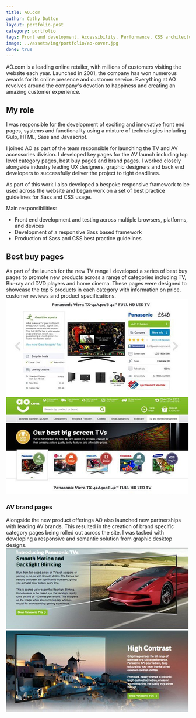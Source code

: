```yaml
---
title: AO.com
author: Cathy Dutton
layout: portfolio-post
category: portfolio
tags: Front end development, Accessibility, Performance, CSS architecture
image: ../assets/img/portfolio/ao-cover.jpg
done: true
---
```



<p class="highlight-quote">AO.com is a leading online retailer, with millions of customers visiting the website each year. Launched in 2001, the company has won numerous awards for its online presence and customer service. Everything at AO revolves around the company's devotion to happiness and creating an amazing customer experience.</p>


<h2 class="heading">My role</h2>
I was responsible for the development of exciting and innovative front end pages, systems and functionality using a mixture of technologies including Gulp, HTML, Sass and Javascript. 

I joined AO as part of the team responsible for launching the TV and AV accessories division. I developed key pages for the AV launch including top level category pages, best buy pages and brand pages. I worked closely alongside industry leading UX designers, graphic designers and back end developers to successfully deliver the project to tight deadlines.

As part of this work I also developed a bespoke responsive framework to be used across the website and began work on a set of best practice guidelines for Sass and CSS usage.

Main responsibilities:

- Front end development and testing across multiple browsers, platforms, and devices
- Development of a responsive Sass based framework
- Production of Sass and CSS best practice guidelines

<h2 class="heading">Best buy pages</h2>
As part of the launch for the new TV range I developed a series of best buy pages to promote new products across a range of categories including TV, Blu-ray and DVD players and home cinema. These pages were designed to showcase the top 5 products in each category with information on price, customer reviews and product specifications.

<section class="portfolio-images">
<div class="portfolio-piece-wrapper">
    <div class="portfolio-piece">
        <img src="../assets/img/portfolio/ao/ao-top-5-one.jpg" class="portfolio-piece__img"  alt="Top 5 TV page product section for AO.com">
    </div>
</div>
<div class="portfolio-piece-wrapper">
    <div class="portfolio-piece">
        <img src="../assets/img/portfolio/ao/ao-top-5-two.jpg" class="portfolio-piece__img"  alt="Top 5 TV page banner section for AO.com">
    </div>
</div>
</section>


<h3 class="heading">AV brand pages</h3>
Alongside the new product offerings AO also launched new partnerships with leading AV brands. This resulted in the creation of brand specific category pages being rolled out across the site. I was tasked with developing a responsive and semantic solution from graphic desktop designs. 

<section class="portfolio-images">
    <div class="portfolio-piece-wrapper">
        <div class="portfolio-piece">
            <img src="../assets/img/portfolio/ao/ao-cat-one.jpg" class="portfolio-piece__img"  alt="Panasonic brand page for AO.com">
        </div>
    </div>
    <div class="portfolio-piece-wrapper">
        <div class="portfolio-piece">
            <img src="../assets/img/portfolio/ao/ao-cat-two.jpg" class="portfolio-piece__img"  alt="Sony brand page for AO.com">
        </div>
    </div>
</section>




